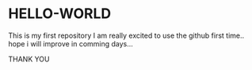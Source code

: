 # HELLO-WORLD
This is my first repository
I am really excited to use the github first time..
hope i will improve in comming days...

THANK YOU
